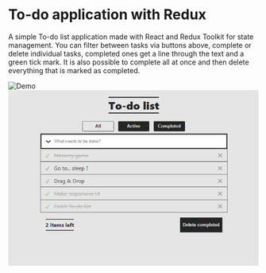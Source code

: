 # To-do application with Redux

A simple To-do list application made with React and Redux Toolkit for state management.
You can filter between tasks via buttons above, complete or delete individual tasks,
completed ones get a line through the text and a green tick mark. It is also possible to
complete all at once and then delete everything that is marked as completed.

![Demo](https://www.veprekj.cz/todoRedux)
![](../images/Todo.png)
